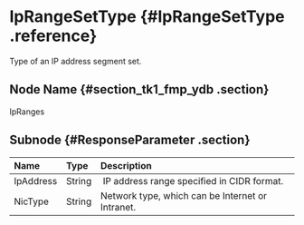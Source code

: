 # IpRangeSetType {#IpRangeSetType .reference}

Type of an IP address segment set.

## Node Name {#section_tk1_fmp_ydb .section}

IpRanges

## Subnode {#ResponseParameter .section}

|Name|Type|Description|
|:---|:---|:----------|
|IpAddress|String| IP address range specified in CIDR format.|
|NicType|String|Network type, which can be Internet or Intranet.|

